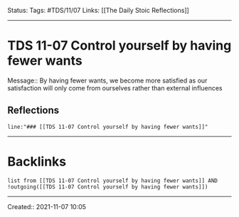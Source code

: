 Status:
Tags: #TDS/11/07
Links: [[The Daily Stoic Reflections]]
___
# TDS 11-07 Control yourself by having fewer wants
Message:: By having fewer wants, we become more satisfied as our satisfaction will only come from ourselves rather than external influences

## Reflections
 ```query
line:"### [[TDS 11-07 Control yourself by having fewer wants]]"
```
___
# Backlinks
```dataview
list from [[TDS 11-07 Control yourself by having fewer wants]] AND !outgoing([[TDS 11-07 Control yourself by having fewer wants]])
```
___

Created:: 2021-11-07 10:05

